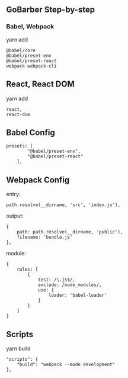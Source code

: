 ## GoBarber Step-by-step

### Babel, Webpack

yarn add

    @babel/core
    @babel/preset-env
    @babel/preset-react
    webpack webpack-cli

## React, React DOM

yarn add

    react,
    react-dom

## Babel Config

    presets: [
            "@babel/preset-env",
            "@babel/preset-react"
        ],

## Webpack Config

entry: 

    path.resolve(__dirname, 'src', 'index.js'),

output:

    {
        path: path.resolve(__dirname, 'public'),
        filename: 'bundle.js'
    },

module: 

    { 
        rules: [
            {
                test: /\.js$/,
                exclude: /node_modules/,
                use: {
                    loader: 'babel-loader'
                }
            }
        ]
    }

## Scripts

yarn build

    "scripts": {
        "build": "webpack --mode development"
    },
